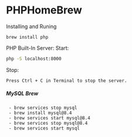 # PHPHomeBrew
Installing and Runing


```
brew install php
```

PHP Built-In Server:
Start:
``` bash
php -S localhost:8000
```
Stop:
```
Press Ctrl + C in Terminal to stop the server.
```

<h5>MySQL Brew </h5>

```
 - brew services stop mysql
 - brew install mysql@8.4
 - brew services start mysql@8.4
 - brew services stop mysql@8.4
 - brew services start mysql

```
